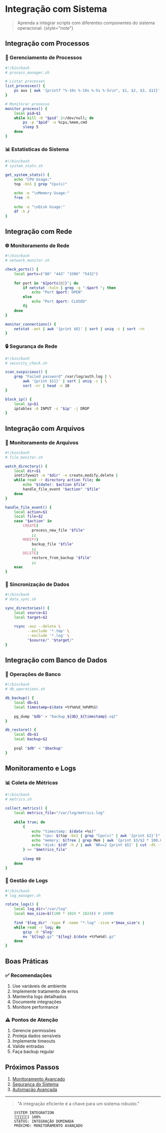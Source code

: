 # Integração com Sistema 

> Aprenda a integrar scripts com diferentes componentes do sistema operacional.
> {style="note"}

## Integração com Processos

### 🔄 Gerenciamento de Processos

```bash
#!/bin/bash
# process_manager.sh

# Listar processos
list_processes() {
    ps aux | awk '{printf "%-10s %-10s %-5s %-5s\n", $1, $2, $3, $11}'
}

# Monitorar processo
monitor_process() {
    local pid=$1
    while kill -0 "$pid" 2>/dev/null; do
        ps -p "$pid" -o %cpu,%mem,cmd
        sleep 5
    done
}
```

### 📊 Estatísticas do Sistema
```bash
#!/bin/bash
# system_stats.sh

get_system_stats() {
    echo "CPU Usage:"
    top -bn1 | grep "Cpu(s)"
    
    echo -e "\nMemory Usage:"
    free -h
    
    echo -e "\nDisk Usage:"
    df -h /
}
```

## Integração com Rede

### 🌐 Monitoramento de Rede
```bash
#!/bin/bash
# network_monitor.sh

check_ports() {
    local ports=("80" "443" "3306" "5432")
    
    for port in "${ports[@]}"; do
        if netstat -tuln | grep -q ":$port "; then
            echo "Port $port: OPEN"
        else
            echo "Port $port: CLOSED"
        fi
    done
}

monitor_connections() {
    netstat -ant | awk '{print $6}' | sort | uniq -c | sort -rn
}
```

### 🔒 Segurança de Rede
```bash
#!/bin/bash
# security_check.sh

scan_suspicious() {
    grep "Failed password" /var/log/auth.log | \
        awk '{print $11}' | sort | uniq -c | \
        sort -nr | head -n 10
}

block_ip() {
    local ip=$1
    iptables -A INPUT -s "$ip" -j DROP
}
```

## Integração com Arquivos

### 📁 Monitoramento de Arquivos
```bash
#!/bin/bash
# file_monitor.sh

watch_directory() {
    local dir=$1
    inotifywait -m "$dir" -e create,modify,delete |
    while read -r directory action file; do
        echo "$(date): $action $file"
        handle_file_event "$action" "$file"
    done
}

handle_file_event() {
    local action=$1
    local file=$2
    case "$action" in
        CREATE)
            process_new_file "$file"
            ;;
        MODIFY)
            backup_file "$file"
            ;;
        DELETE)
            restore_from_backup "$file"
            ;;
    esac
}
```

### 🔄 Sincronização de Dados
```bash
#!/bin/bash
# data_sync.sh

sync_directories() {
    local source=$1
    local target=$2
    
    rsync -avz --delete \
          --exclude '*.tmp' \
          --exclude '*.log' \
          "$source/" "$target/"
}
```

## Integração com Banco de Dados

### 💾 Operações de Banco
```bash
#!/bin/bash
# db_operations.sh

db_backup() {
    local db=$1
    local timestamp=$(date +%Y%m%d_%H%M%S)
    
    pg_dump "$db" > "backup_${db}_${timestamp}.sql"
}

db_restore() {
    local db=$1
    local backup=$2
    
    psql "$db" < "$backup"
}
```

## Monitoramento e Logs

### 📊 Coleta de Métricas
```bash
#!/bin/bash
# metrics.sh

collect_metrics() {
    local metrics_file="/var/log/metrics.log"
    
    while true; do
        {
            echo "timestamp: $(date +%s)"
            echo "cpu: $(top -bn1 | grep "Cpu(s)" | awk '{print $2}')"
            echo "memory: $(free | grep Mem | awk '{print $3/$2 * 100.0}')"
            echo "disk: $(df -h / | awk 'NR==2 {print $5}' | cut -d% -f1)"
        } >> "$metrics_file"
        
        sleep 60
    done
}
```

### 📝 Gestão de Logs
```bash
#!/bin/bash
# log_manager.sh

rotate_logs() {
    local log_dir="/var/log"
    local max_size=$((100 * 1024 * 1024)) # 100MB
    
    find "$log_dir" -type f -name "*.log" -size +"$max_size"c | 
    while read -r log; do
        gzip -9 "$log"
        mv "${log}.gz" "${log}.$(date +%Y%m%d).gz"
    done
}
```

## Boas Práticas

### ✅ Recomendações
1. Use variáveis de ambiente
2. Implemente tratamento de erros
3. Mantenha logs detalhados
4. Documente integrações
5. Monitore performance

### ⚠️ Pontos de Atenção
1. Gerencie permissões
2. Proteja dados sensíveis
3. Implemente timeouts
4. Valide entradas
5. Faça backup regular

## Próximos Passos

1. [Monitoramento Avançado](advanced-monitoring.md)
2. [Segurança do Sistema](system-security.md)
3. [Automação Avançada](advanced-automation.md)

---

> "A integração eficiente é a chave para um sistema robusto."

```ascii
    SYSTEM INTEGRATION
    [🔄🔄🔄🔄🔄] 100%
    STATUS: INTEGRAÇÃO DOMINADA
    PRÓXIMO: MONITORAMENTO AVANÇADO
```
